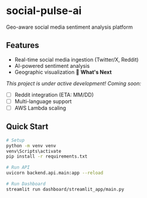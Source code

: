 # social-pulse-ai 
 
Geo-aware social media sentiment analysis platform 
 
## Features 
- Real-time social media ingestion (Twitter/X, Reddit) 
- AI-powered sentiment analysis 
- Geographic visualization 
 🚀 **What's Next**  
 
_This project is under active development! Coming soon:_  
- [ ] Reddit integration (ETA: MM/DD)  
- [ ] Multi-language support  
- [ ] AWS Lambda scaling 
## Quick Start 
```bash 
# Setup 
python -m venv venv 
venv\Scripts\activate 
pip install -r requirements.txt 
 
# Run API 
uvicorn backend.api.main:app --reload 
 
# Run Dashboard 
streamlit run dashboard/streamlit_app/main.py 
``` 
